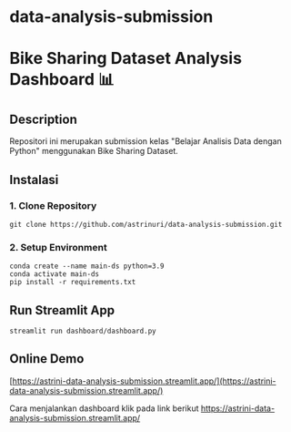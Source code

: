 # data-analysis-submission
# Bike Sharing Dataset Analysis Dashboard 📊

## Description
Repositori ini merupakan submission kelas "Belajar Analisis Data dengan Python" menggunakan Bike Sharing Dataset.


## Instalasi

### 1. Clone Repository
```
git clone https://github.com/astrinuri/data-analysis-submission.git
```

### 2. Setup Environment
```
conda create --name main-ds python=3.9
conda activate main-ds
pip install -r requirements.txt
```

## Run Streamlit App
```
streamlit run dashboard/dashboard.py
```

## Online Demo
[https://astrini-data-analysis-submission.streamlit.app/](https://astrini-data-analysis-submission.streamlit.app/)

Cara menjalankan dashboard 
klik pada link berikut https://astrini-data-analysis-submission.streamlit.app/
